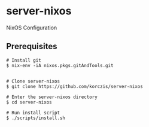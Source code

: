 # server-nixos

NixOS Configuration


## Prerequisites

```
# Install git
$ nix-env -iA nixos.pkgs.gitAndTools.git


# Clone server-nixos
$ git clone https://github.com/korczis/server-nixos

# Enter the server-nixos directory
$ cd server-nixos

# Run install script
$ ./scripts/install.sh
```
